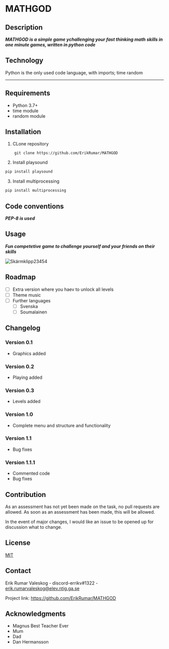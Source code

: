 MATHGOD
============================================

Description
-------------------------

***MATHGOD is a simple game ychallenging your fast thinking math skills in one minute games, written in python code***


Technology
-----------------------------------------------------------------------

Python is the only used code language, with imports; 
time
random
***


Requirements
---------------------------------

-   Python 3.7+
-   time module
-   random module

Installation
------------

1.  CLone repository

```
    git clone https://github.com/ErikRumar/MATHGOD
```

2.  Install playsound

```cmd
pip install playsound
```

3.  Install multiprocessing

```cmd
pip install multiprocessing
```

Code conventions
--------------------------------

***PEP-8 is used***

Usage
------------------------

***Fun competetive game to challenge yourself and your friends on their skills***

![Skärmklipp23454](https://user-images.githubusercontent.com/96128314/169515181-814a2c92-05b7-4cd2-93cb-646ce15bc112.PNG)

Roadmap
-----------------------------

-   [ ] Extra version where you haev to unlock all levels
-   [ ] Theme music
-   [ ] Further languages
    -   [ ] Svenska
    -   [ ] Soumalainen

Changelog
---------


### Version 0.1

-   Graphics added

### Version 0.2

-   Playing added

### Version 0.3

-   Levels added

### Version 1.0

-   Complete menu and structure and functionality

### Version 1.1

-   Bug fixes

### Version 1.1.1

-   Commented code
-   Bug fixes

Contribution
------------------------

As an assessment has not yet been made on the task, no pull requests are allowed.
As soon as an assessment has been made, this will be allowed.

In the event of major changes, I would like an issue to be opened up for discussion
what to change.

License
----------------

[MIT](https://choosealicense.com/licenses/mit/)

Contact
-----------------


Erik Rumar Valeskog - discord-errikv#1322 -
erik.rumarvaleskog@elev.ntig.ga.se

Project link: https://github.com/ErikRumar/MATHGOD

Acknowledgments
-----------------------------


-   Magnus Best Teacher Ever
-   Mum
-   Dad
-   Dan Hermansson
